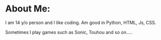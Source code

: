 # About Me:

I am 14 y/o person and I like coding. Am good in Python, HTML, Js, CSS. 

Sometimes I play games such as Sonic, Touhou and so on.....





